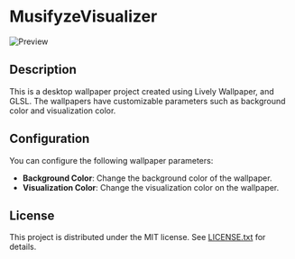 # MusifyzeVisualizer

![Preview](preview.gif)

## Description

This is a desktop wallpaper project created using Lively Wallpaper, and GLSL. The wallpapers have customizable parameters such as background color and visualization color.

## Configuration

You can configure the following wallpaper parameters:

- **Background Color**: Change the background color of the wallpaper.
- **Visualization Color**: Change the visualization color on the wallpaper.

## License

This project is distributed under the MIT license. See [LICENSE.txt](LICENSE.txt) for details.
